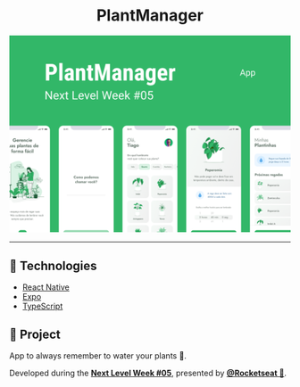 <h1 align="center">PlantManager</h1>

<img alt="PlantManager" title="PlantManager" src=".github/preview.png" />

---

## 🧩 Technologies

  - [React Native](https://reactnative.dev/)
  - [Expo](https://expo.io/)
  - [TypeScript](https://www.typescriptlang.org/)

## 💼 Project

App to always remember to water your plants 🌱.

Developed during the **[Next Level Week #05](https://nextlevelweek.com/)**, presented by **[@Rocketseat 🚀](https://github.com/rocketseat)**.